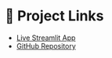 # 🔗 Project Links

- [Live Streamlit App](https://joj48-water-contamination-predictor-streamlit-app-5dtzht.streamlit.app/)
- [GitHub Repository](https://github.com/joj48/water-contamination-predictor)
